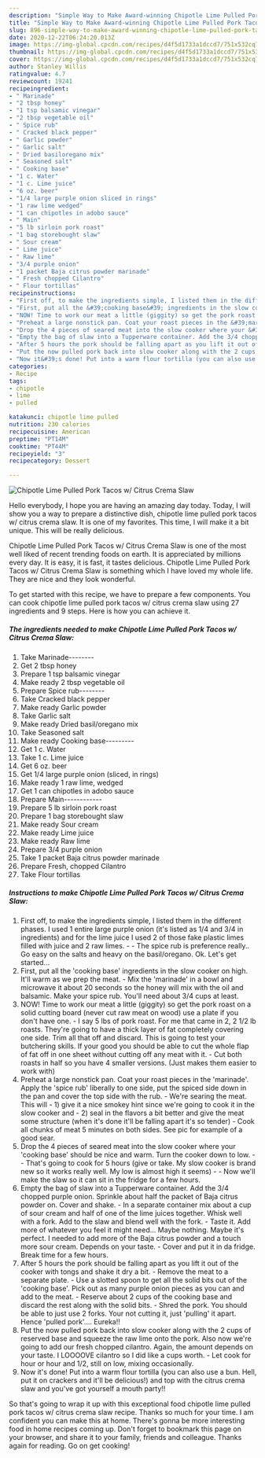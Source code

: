 ```yaml
---
description: "Simple Way to Make Award-winning Chipotle Lime Pulled Pork Tacos w/ Citrus Crema Slaw"
title: "Simple Way to Make Award-winning Chipotle Lime Pulled Pork Tacos w/ Citrus Crema Slaw"
slug: 896-simple-way-to-make-award-winning-chipotle-lime-pulled-pork-tacos-w-citrus-crema-slaw
date: 2020-12-22T06:24:20.013Z
image: https://img-global.cpcdn.com/recipes/d4f5d1733a1dccd7/751x532cq70/chipotle-lime-pulled-pork-tacos-w-citrus-crema-slaw-recipe-main-photo.jpg
thumbnail: https://img-global.cpcdn.com/recipes/d4f5d1733a1dccd7/751x532cq70/chipotle-lime-pulled-pork-tacos-w-citrus-crema-slaw-recipe-main-photo.jpg
cover: https://img-global.cpcdn.com/recipes/d4f5d1733a1dccd7/751x532cq70/chipotle-lime-pulled-pork-tacos-w-citrus-crema-slaw-recipe-main-photo.jpg
author: Stanley Willis
ratingvalue: 4.7
reviewcount: 19241
recipeingredient:
- " Marinade"
- "2 tbsp honey"
- "1 tsp balsamic vinegar"
- "2 tbsp vegetable oil"
- " Spice rub"
- " Cracked black pepper"
- " Garlic powder"
- " Garlic salt"
- " Dried basiloregano mix"
- " Seasoned salt"
- " Cooking base"
- "1 c. Water"
- "1 c. Lime juice"
- "6 oz. beer"
- "1/4 large purple onion sliced in rings"
- "1 raw lime wedged"
- "1 can chipotles in adobo sauce"
- " Main"
- "5 lb sirloin pork roast"
- "1 bag storebought slaw"
- " Sour cream"
- " Lime juice"
- " Raw lime"
- "3/4 purple onion"
- "1 packet Baja citrus powder marinade"
- " Fresh chopped Cilantro"
- " Flour tortillas"
recipeinstructions:
- "First off, to make the ingredients simple, I listed them in the different phases. I used 1 entire large purple onion (it&#39;s listed as 1/4 and 3/4 in ingredients) and for the lime juice I used 2 of those fake plastic limes filled with juice and 2 raw limes.   The spice rub is preference really.. Go easy on the salts and heavy on the basil/oregano. Ok. Let&#39;s get started..."
- "First, put all the &#39;cooking base&#39; ingredients in the slow cooker on high. It&#39;ll warm as we prep the meat. Mix the &#39;marinade&#39; in a bowl and microwave it about 20 seconds so the honey will mix with the oil and balsamic. Make your spice rub. You&#39;ll need about 3/4 cups at least."
- "NOW! Time to work our meat a little (giggity) so get the pork roast on a solid cutting board (never cut raw meat on wood) use a plate if you don&#39;t have one. I say 5 lbs of pork roast. For me that came in 2, 2 1/2 lb roasts. They&#39;re going to have a thick layer of fat completely covering one side. Trim all that off and discard. This is going to test your butchering skills. If your good you should be able to cut the whole flap of fat off in one sheet without cutting off any meat with it. Cut both roasts in half so you have 4 smaller versions. (Just makes them easier to work with)"
- "Preheat a large nonstick pan. Coat your roast pieces in the &#39;marinade&#39;. Apply the &#39;spice rub&#39; liberally to one side, put the spiced side down in the pan and cover the top side with the rub.  We&#39;re searing the meat. This will  1) give it a nice smokey hint since we&#39;re going to cook it in the slow cooker and  2) seal in the flavors a bit better and give the meat some structure (when it&#39;s done it&#39;ll be falling apart it&#39;s so tender) Cook all chunks of meat 5 minutes on both sides. See pic for example of a good sear."
- "Drop the 4 pieces of seared meat into the slow cooker where your &#39;cooking base&#39; should be nice and warm. Turn the cooker down to low.  That&#39;s going to cook for 5 hours (give or take. My slow cooker is brand new so it works really well. My low is almost high it seems)  Now we&#39;ll make the slaw so it can sit in the fridge for a few hours."
- "Empty the bag of slaw into a Tupperware container. Add the 3/4 chopped purple onion. Sprinkle about half the packet of Baja citrus powder on. Cover and shake.  In a separate container mix about a cup of sour cream and half of one of the lime juices together. Whisk well with a fork. Add to the slaw and blend well with the fork.  Taste it. Add more of whatever you feel it might need... Maybe nothing. Maybe it&#39;s perfect. I needed to add more of the Baja citrus powder and a touch more sour cream. Depends on your taste. Cover and put it in da fridge. Break time for a few hours."
- "After 5 hours the pork should be falling apart as you lift it out of the cooker with tongs and shake it dry a bit.  Remove the meat to a separate plate. Use a slotted spoon to get all the solid bits out of the &#39;cooking base&#39;. Pick out as many purple onion pieces as you can and add to the meat.  Reserve about 2 cups of the cooking base and discard the rest along with the solid bits. Shred the pork. You should be able to just use 2 forks. Your not cutting it, just &#39;pulling&#39; it apart. Hence &#39;pulled pork&#39;.... Eureka!!"
- "Put the now pulled pork back into slow cooker along with the 2 cups of reserved base and squeeze the raw lime onto the pork. Also now we&#39;re going to add our fresh chopped cilantro. Again, the amount depends on your taste. I LOOOOVE cilantro so I did like a cups worth. Let cook for hour or hour and 1/2, still on low, mixing occasionally."
- "Now it&#39;s done! Put into a warm flour tortilla (you can also use a bun. Hell, put it on crackers and it&#39;ll be delicious!) and top with the citrus crema slaw and you&#39;ve got yourself a mouth party!!"
categories:
- Recipe
tags:
- chipotle
- lime
- pulled

katakunci: chipotle lime pulled 
nutrition: 230 calories
recipecuisine: American
preptime: "PT14M"
cooktime: "PT44M"
recipeyield: "3"
recipecategory: Dessert

---
```



![Chipotle Lime Pulled Pork Tacos w/ Citrus Crema Slaw](https://img-global.cpcdn.com/recipes/d4f5d1733a1dccd7/751x532cq70/chipotle-lime-pulled-pork-tacos-w-citrus-crema-slaw-recipe-main-photo.jpg)

Hello everybody, I hope you are having an amazing day today. Today, I will show you a way to prepare a distinctive dish, chipotle lime pulled pork tacos w/ citrus crema slaw. It is one of my favorites. This time, I will make it a bit unique. This will be really delicious.

Chipotle Lime Pulled Pork Tacos w/ Citrus Crema Slaw is one of the most well liked of recent trending foods on earth. It is appreciated by millions every day. It is easy, it is fast, it tastes delicious. Chipotle Lime Pulled Pork Tacos w/ Citrus Crema Slaw is something which I have loved my whole life. They are nice and they look wonderful.




To get started with this recipe, we have to prepare a few components. You can cook chipotle lime pulled pork tacos w/ citrus crema slaw using 27 ingredients and 9 steps. Here is how you can achieve it.

<!--inarticleads1-->

##### The ingredients needed to make Chipotle Lime Pulled Pork Tacos w/ Citrus Crema Slaw:

1. Take  Marinade--------
1. Get 2 tbsp honey
1. Prepare 1 tsp balsamic vinegar
1. Make ready 2 tbsp vegetable oil
1. Prepare  Spice rub--------
1. Take  Cracked black pepper
1. Make ready  Garlic powder
1. Take  Garlic salt
1. Make ready  Dried basil/oregano mix
1. Take  Seasoned salt
1. Make ready  Cooking base---------
1. Get 1 c. Water
1. Take 1 c. Lime juice
1. Get 6 oz. beer
1. Get 1/4 large purple onion (sliced, in rings)
1. Make ready 1 raw lime, wedged
1. Get 1 can chipotles in adobo sauce
1. Prepare  Main------------
1. Prepare 5 lb sirloin pork roast
1. Prepare 1 bag storebought slaw
1. Make ready  Sour cream
1. Make ready  Lime juice
1. Make ready  Raw lime
1. Prepare 3/4 purple onion
1. Take 1 packet Baja citrus powder marinade
1. Prepare  Fresh, chopped Cilantro
1. Take  Flour tortillas




<!--inarticleads2-->

##### Instructions to make Chipotle Lime Pulled Pork Tacos w/ Citrus Crema Slaw:

1. First off, to make the ingredients simple, I listed them in the different phases. I used 1 entire large purple onion (it&#39;s listed as 1/4 and 3/4 in ingredients) and for the lime juice I used 2 of those fake plastic limes filled with juice and 2 raw limes.  -  - The spice rub is preference really.. Go easy on the salts and heavy on the basil/oregano. Ok. Let&#39;s get started...
1. First, put all the &#39;cooking base&#39; ingredients in the slow cooker on high. It&#39;ll warm as we prep the meat. - Mix the &#39;marinade&#39; in a bowl and microwave it about 20 seconds so the honey will mix with the oil and balsamic. Make your spice rub. You&#39;ll need about 3/4 cups at least.
1. NOW! Time to work our meat a little (giggity) so get the pork roast on a solid cutting board (never cut raw meat on wood) use a plate if you don&#39;t have one. - I say 5 lbs of pork roast. For me that came in 2, 2 1/2 lb roasts. They&#39;re going to have a thick layer of fat completely covering one side. Trim all that off and discard. This is going to test your butchering skills. If your good you should be able to cut the whole flap of fat off in one sheet without cutting off any meat with it. - Cut both roasts in half so you have 4 smaller versions. (Just makes them easier to work with)
1. Preheat a large nonstick pan. Coat your roast pieces in the &#39;marinade&#39;. Apply the &#39;spice rub&#39; liberally to one side, put the spiced side down in the pan and cover the top side with the rub.  - We&#39;re searing the meat. This will  - 1) give it a nice smokey hint since we&#39;re going to cook it in the slow cooker and  - 2) seal in the flavors a bit better and give the meat some structure (when it&#39;s done it&#39;ll be falling apart it&#39;s so tender) - Cook all chunks of meat 5 minutes on both sides. See pic for example of a good sear.
1. Drop the 4 pieces of seared meat into the slow cooker where your &#39;cooking base&#39; should be nice and warm. Turn the cooker down to low. -  - That&#39;s going to cook for 5 hours (give or take. My slow cooker is brand new so it works really well. My low is almost high it seems) -  - Now we&#39;ll make the slaw so it can sit in the fridge for a few hours.
1. Empty the bag of slaw into a Tupperware container. Add the 3/4 chopped purple onion. Sprinkle about half the packet of Baja citrus powder on. Cover and shake.  - In a separate container mix about a cup of sour cream and half of one of the lime juices together. Whisk well with a fork. Add to the slaw and blend well with the fork.  - Taste it. Add more of whatever you feel it might need... Maybe nothing. Maybe it&#39;s perfect. I needed to add more of the Baja citrus powder and a touch more sour cream. Depends on your taste. - Cover and put it in da fridge. Break time for a few hours.
1. After 5 hours the pork should be falling apart as you lift it out of the cooker with tongs and shake it dry a bit.  - Remove the meat to a separate plate. - Use a slotted spoon to get all the solid bits out of the &#39;cooking base&#39;. Pick out as many purple onion pieces as you can and add to the meat.  - Reserve about 2 cups of the cooking base and discard the rest along with the solid bits. - Shred the pork. You should be able to just use 2 forks. Your not cutting it, just &#39;pulling&#39; it apart. Hence &#39;pulled pork&#39;.... Eureka!!
1. Put the now pulled pork back into slow cooker along with the 2 cups of reserved base and squeeze the raw lime onto the pork. Also now we&#39;re going to add our fresh chopped cilantro. Again, the amount depends on your taste. I LOOOOVE cilantro so I did like a cups worth. - Let cook for hour or hour and 1/2, still on low, mixing occasionally.
1. Now it&#39;s done! Put into a warm flour tortilla (you can also use a bun. Hell, put it on crackers and it&#39;ll be delicious!) and top with the citrus crema slaw and you&#39;ve got yourself a mouth party!!




So that's going to wrap it up with this exceptional food chipotle lime pulled pork tacos w/ citrus crema slaw recipe. Thanks so much for your time. I am confident you can make this at home. There's gonna be more interesting food in home recipes coming up. Don't forget to bookmark this page on your browser, and share it to your family, friends and colleague. Thanks again for reading. Go on get cooking!
